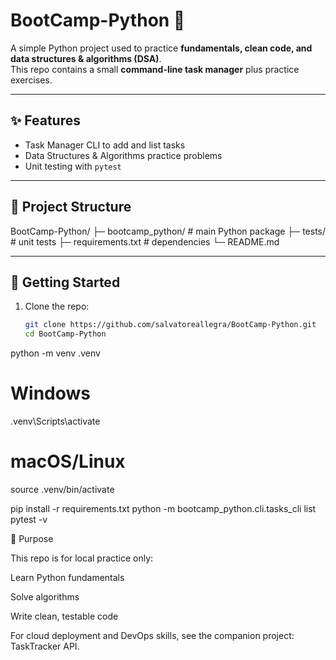 # BootCamp-Python 🐍

A simple Python project used to practice **fundamentals, clean code, and data structures & algorithms (DSA)**.  
This repo contains a small **command-line task manager** plus practice exercises.

---

## ✨ Features

- Task Manager CLI to add and list tasks
- Data Structures & Algorithms practice problems
- Unit testing with `pytest`

---

## 📂 Project Structure

BootCamp-Python/
├─ bootcamp_python/ # main Python package
├─ tests/ # unit tests
├─ requirements.txt # dependencies
└─ README.md

---

## 🚀 Getting Started

1. Clone the repo:
   ```bash
   git clone https://github.com/salvatoreallegra/BootCamp-Python.git
   cd BootCamp-Python
   ```

python -m venv .venv

# Windows

.venv\Scripts\activate

# macOS/Linux

source .venv/bin/activate

pip install -r requirements.txt
python -m bootcamp_python.cli.tasks_cli list
pytest -v

🧠 Purpose

This repo is for local practice only:

Learn Python fundamentals

Solve algorithms

Write clean, testable code

For cloud deployment and DevOps skills, see the companion project: TaskTracker API.
